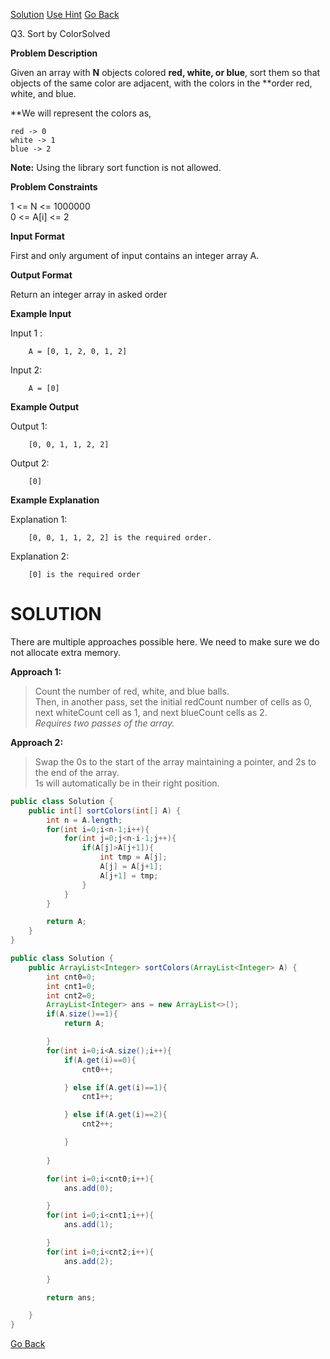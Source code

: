 [Solution](#SOLUTION)  [Use Hint](https://www.scaler.com/academy/mentee-dashboard/class/25475/assignment/problems/167/hints?navref=cl_pb_nv_tb)  [Go Back](https://github.com/sahoog2/Preparation_Notes/blob/main/DSA/Sorting/002%20problems.md)

Q3.  Sort by ColorSolved


**Problem Description**  

Given an array with  **N**  objects colored  **red, white, or blue**, sort them so that objects of the same color are adjacent, with the colors in the  **order red, white, and blue.  
  
**We will represent the colors as,

`red -> 0`  
`white -> 1`  
`blue -> 2`

**Note:**  Using the library sort function is not allowed.

  
  
**Problem Constraints**  

1 <= N <= 1000000  
0 <= A[i] <= 2

  
  
**Input Format**  

First and only argument of input contains an integer array A.

  
  
**Output Format**  

Return an integer array in asked order

  
  
**Example Input**  

Input 1 :

```
    A = [0, 1, 2, 0, 1, 2]

```

Input 2:

```
    A = [0]
```

  
  
**Example Output**  

Output 1:

```
    [0, 0, 1, 1, 2, 2]

```

Output 2:

```
    [0]
```

  
  
**Example Explanation**  

Explanation 1:

```
    [0, 0, 1, 1, 2, 2] is the required order.
```

Explanation 2:

```
    [0] is the required order
```

# SOLUTION
There are multiple approaches possible here. We need to make sure we do not allocate extra memory.

**Approach 1:**

> Count the number of red, white, and blue balls.  
> Then, in another pass, set the initial redCount number of cells as 0, next whiteCount cell as 1, and next blueCount cells as 2.  
> _Requires two passes of the array._

**Approach 2:**

> Swap the 0s to the start of the array maintaining a pointer, and 2s to the end of the array.  
> 1s will automatically be in their right position.
```java
public class Solution {
    public int[] sortColors(int[] A) {
        int n = A.length;
        for(int i=0;i<n-1;i++){
            for(int j=0;j<n-i-1;j++){
                if(A[j]>A[j+1]){
                    int tmp = A[j];
                    A[j] = A[j+1];
                    A[j+1] = tmp;
                }
            }
        }

        return A;
    }
}

```
```java
public class Solution {
    public ArrayList<Integer> sortColors(ArrayList<Integer> A) {
        int cnt0=0;
        int cnt1=0;
        int cnt2=0;
        ArrayList<Integer> ans = new ArrayList<>();
        if(A.size()==1){
            return A;

        }
        for(int i=0;i<A.size();i++){
            if(A.get(i)==0){
                cnt0++;

            } else if(A.get(i)==1){
                cnt1++;

            } else if(A.get(i)==2){
                cnt2++;

            }
            
        }

        for(int i=0;i<cnt0;i++){
            ans.add(0);

        }
        for(int i=0;i<cnt1;i++){
            ans.add(1);

        }
        for(int i=0;i<cnt2;i++){
            ans.add(2);

        }

        return ans;

    }
}

```
[Go Back](https://github.com/sahoog2/Preparation_Notes/blob/main/DSA/Sorting/002%20problems.md)
